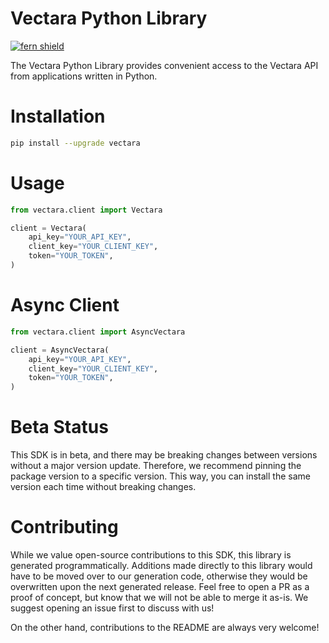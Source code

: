 <!-- Begin Title, generated by Fern  -->
# Vectara Python Library

[![fern shield](https://img.shields.io/badge/%F0%9F%8C%BF-SDK%20generated%20by%20Fern-brightgreen)](https://github.com/fern-api/fern)

The Vectara Python Library provides convenient access to the Vectara API from applications written in Python.
<!-- End Title  -->

<!-- Begin Installation, generated by Fern  -->
# Installation

```sh
pip install --upgrade vectara
```
<!-- End Installation  -->

<!-- Begin Usage, generated by Fern  -->
# Usage

```python
from vectara.client import Vectara

client = Vectara(
    api_key="YOUR_API_KEY",
    client_key="YOUR_CLIENT_KEY",
    token="YOUR_TOKEN",
)
```
<!-- End Usage  -->

<!-- Begin Async Usage, generated by Fern  -->
# Async Client

```python
from vectara.client import AsyncVectara

client = AsyncVectara(
    api_key="YOUR_API_KEY",
    client_key="YOUR_CLIENT_KEY",
    token="YOUR_TOKEN",
)
```
<!-- End Async Usage  -->

<!-- Begin Status, generated by Fern  -->
# Beta Status

This SDK is in beta, and there may be breaking changes between versions without a major 
version update. Therefore, we recommend pinning the package version to a specific version. 
This way, you can install the same version each time without breaking changes.
<!-- End Status  -->

<!-- Begin Contributing, generated by Fern  -->
# Contributing

While we value open-source contributions to this SDK, this library is generated programmatically. 
Additions made directly to this library would have to be moved over to our generation code, 
otherwise they would be overwritten upon the next generated release. Feel free to open a PR as
 a proof of concept, but know that we will not be able to merge it as-is. We suggest opening 
an issue first to discuss with us!

On the other hand, contributions to the README are always very welcome!
<!-- End Contributing  -->


